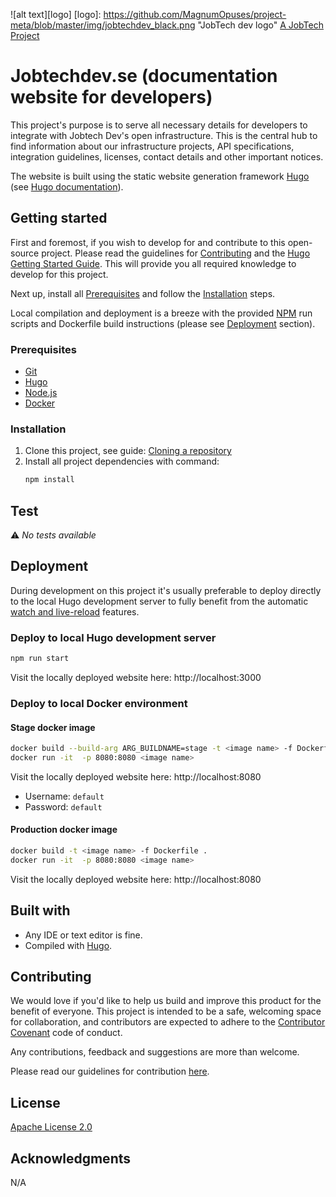 ![alt text][logo]
[logo]: https://github.com/MagnumOpuses/project-meta/blob/master/img/jobtechdev_black.png "JobTech dev logo"
[A JobTech Project]( https://www.jobtechdev.se)
# Jobtechdev.se (documentation website for developers)

This project's purpose is to serve all necessary details for developers to integrate with Jobtech Dev's open infrastructure. This is the central hub to find information about our infrastructure projects, API specifications, integration guidelines, licenses, contact details and other important notices.

The website is built using the static website generation framework [Hugo](https://gohugo.io/) (see [Hugo documentation](https://gohugo.io/documentation/)).

## Getting started

First and foremost, if you wish to develop for and contribute to this open-source project. Please read the guidelines for [Contributing](CONTRIBUTING.md) and the [Hugo Getting Started Guide](https://gohugo.io/getting-started/). This will provide you all required knowledge to develop for this project.

Next up, install all [Prerequisites](#prerequisites) and follow the [Installation](#installation) steps.

Local compilation and deployment is a breeze with the provided [NPM](https://www.npmjs.com) run scripts and Dockerfile build instructions (please see [Deployment](#deployment) section).

### Prerequisites

 * [Git](https://git-scm.com/)
 * [Hugo](https://gohugo.io/)
 * [Node.js](https://nodejs.org/en/)
 * [Docker](https://www.docker.com)

### Installation

 1. Clone this project, see guide: [Cloning a repository](https://help.github.com/en/articles/cloning-a-repository)
 1. Install all project dependencies with command:
    ```bash
    npm install
    ```

## Test

:warning: *No tests available*

## Deployment

During development on this project it's usually preferable to deploy directly to the local Hugo development server to fully benefit from the automatic [watch and live-reload](https://gohugo.io/getting-started/usage/#livereload) features.

### Deploy to local Hugo development server
```bash
npm run start
```

Visit the locally deployed website here: http://localhost:3000

### Deploy to local Docker environment

#### Stage docker image

```bash
docker build --build-arg ARG_BUILDNAME=stage -t <image name> -f Dockerfile .
docker run -it  -p 8080:8080 <image name>
```

Visit the locally deployed website here: http://localhost:8080
 * Username: `default`
 * Password: `default`

#### Production docker image

```bash
docker build -t <image name> -f Dockerfile .
docker run -it  -p 8080:8080 <image name>
```

Visit the locally deployed website here: http://localhost:8080

## Built with

* Any IDE or text editor is fine.
* Compiled with [Hugo](https://gohugo.io/).

## Contributing

We would love if you'd like to help us build and improve this product for the benefit of everyone. This project is intended to be a safe, welcoming space for collaboration, and contributors are expected to adhere to the [Contributor Covenant](http://contributor-covenant.org/) code of conduct.

Any contributions, feedback and suggestions are more than welcome.

Please read our guidelines for contribution [here](CONTRIBUTING_TEMPLATE.md).

## License

[Apache License 2.0](LICENSE.md)

## Acknowledgments

N/A
